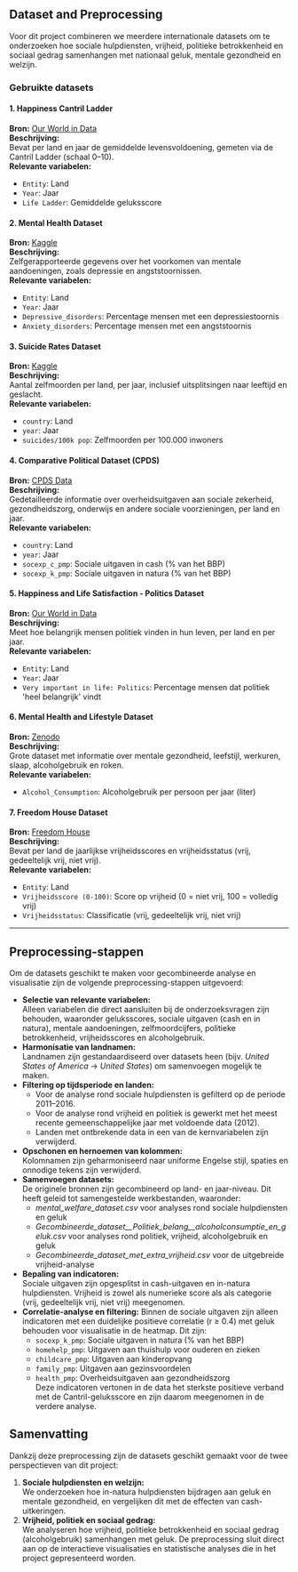 ## Dataset and Preprocessing
Voor dit project combineren we meerdere internationale datasets om te onderzoeken hoe sociale hulpdiensten, vrijheid, politieke betrokkenheid en sociaal gedrag samenhangen met nationaal geluk, mentale gezondheid en welzijn.

### Gebruikte datasets
#### 1. Happiness Cantril Ladder  
**Bron:** [Our World in Data](https://ourworldindata.org/grapher/happiness-cantril-ladder)  
**Beschrijving:**  
Bevat per land en jaar de gemiddelde levensvoldoening, gemeten via de Cantril Ladder (schaal 0–10).  
**Relevante variabelen:**  
- `Entity`: Land  
- `Year`: Jaar  
- `Life Ladder`: Gemiddelde geluksscore  

#### 2. Mental Health Dataset  
**Bron:** [Kaggle](https://www.kaggle.com/datasets/imtkaggleteam/mental-health)  
**Beschrijving:**  
Zelfgerapporteerde gegevens over het voorkomen van mentale aandoeningen, zoals depressie en angststoornissen.  
**Relevante variabelen:**  
- `Entity`: Land  
- `Year`: Jaar  
- `Depressive_disorders`: Percentage mensen met een depressiestoornis  
- `Anxiety_disorders`: Percentage mensen met een angststoornis  

#### 3. Suicide Rates Dataset  
**Bron:** [Kaggle](https://www.kaggle.com/code/lmorgan95/r-suicide-rates-in-depth-stats-insights/input)  
**Beschrijving:**  
Aantal zelfmoorden per land, per jaar, inclusief uitsplitsingen naar leeftijd en geslacht.  
**Relevante variabelen:**  
- `country`: Land  
- `year`: Jaar  
- `suicides/100k pop`: Zelfmoorden per 100.000 inwoners  

#### 4. Comparative Political Dataset (CPDS)  
**Bron:** [CPDS Data](https://cpds-data.org/data/)  
**Beschrijving:**  
Gedetailleerde informatie over overheidsuitgaven aan sociale zekerheid, gezondheidszorg, onderwijs en andere sociale voorzieningen, per land en jaar.  
**Relevante variabelen:**  
- `country`: Land  
- `year`: Jaar  
- `socexp_c_pmp`: Sociale uitgaven in cash (% van het BBP)  
- `socexp_k_pmp`: Sociale uitgaven in natura (% van het BBP)  

#### 5. Happiness and Life Satisfaction - Politics Dataset  
**Bron:** [Our World in Data](https://ourworldindata.org/happiness-and-life-satisfaction)  
**Beschrijving:**  
Meet hoe belangrijk mensen politiek vinden in hun leven, per land en per jaar.  
**Relevante variabelen:**  
- `Entity`: Land  
- `Year`: Jaar  
- `Very important in life: Politics`: Percentage mensen dat politiek 'heel belangrijk' vindt  

#### 6. Mental Health and Lifestyle Dataset  
**Bron:** [Zenodo](https://zenodo.org/records/14838680)  
**Beschrijving:**  
Grote dataset met informatie over mentale gezondheid, leefstijl, werkuren, slaap, alcoholgebruik en roken.  
**Relevante variabelen:**  
- `Alcohol_Consumption`: Alcoholgebruik per persoon per jaar (liter)  

#### 7. Freedom House Dataset  
**Bron:** [Freedom House](https://freedomhouse.org/report/freedom-world)  
**Beschrijving:**  
Bevat per land de jaarlijkse vrijheidsscores en vrijheidsstatus (vrij, gedeeltelijk vrij, niet vrij).  
**Relevante variabelen:**  
- `Entity`: Land  
- `Vrijheidsscore (0-100)`: Score op vrijheid (0 = niet vrij, 100 = volledig vrij)  
- `Vrijheidsstatus`: Classificatie (vrij, gedeeltelijk vrij, niet vrij)  

---

## Preprocessing-stappen
Om de datasets geschikt te maken voor gecombineerde analyse en visualisatie zijn de volgende preprocessing-stappen uitgevoerd:

- **Selectie van relevante variabelen:**  
  Alleen variabelen die direct aansluiten bij de onderzoeksvragen zijn behouden, waaronder geluksscores, sociale uitgaven (cash en in natura), mentale aandoeningen, zelfmoordcijfers, politieke betrokkenheid, vrijheidsscores en alcoholgebruik.
- **Harmonisatie van landnamen:**  
  Landnamen zijn gestandaardiseerd over datasets heen (bijv. *United States of America* → *United States*) om samenvoegen mogelijk te maken.
- **Filtering op tijdsperiode en landen:**  
  - Voor de analyse rond sociale hulpdiensten is gefilterd op de periode 2011–2016.  
  - Voor de analyse rond vrijheid en politiek is gewerkt met het meest recente gemeenschappelijke jaar met voldoende data (2012).  
  - Landen met ontbrekende data in een van de kernvariabelen zijn verwijderd.
- **Opschonen en hernoemen van kolommen:**  
  Kolomnamen zijn geharmoniseerd naar uniforme Engelse stijl, spaties en onnodige tekens zijn verwijderd.
- **Samenvoegen datasets:**  
  De originele bronnen zijn gecombineerd op land- en jaar-niveau. Dit heeft geleid tot samengestelde werkbestanden, waaronder:  
  - *mental_welfare_dataset.csv* voor analyses rond sociale hulpdiensten en geluk  
  - *Gecombineerde_dataset__Politiek_belang__alcoholconsumptie_en_geluk.csv* voor analyses rond politiek, vrijheid, alcoholgebruik en geluk  
  - *Gecombineerde_dataset_met_extra_vrijheid.csv* voor de uitgebreide vrijheid-analyse  
- **Bepaling van indicatoren:**  
  Sociale uitgaven zijn opgesplitst in cash-uitgaven en in-natura hulpdiensten. Vrijheid is zowel als numerieke score als als categorie (vrij, gedeeltelijk vrij, niet vrij) meegenomen.
- **Correlatie-analyse en filtering:** 
  Binnen de sociale uitgaven zijn alleen indicatoren met een duidelijke positieve correlatie (r ≥ 0.4) met geluk behouden voor visualisatie in de heatmap. Dit zijn:
    - `socexp_k_pmp`: Sociale uitgaven in natura (% van het BBP)  
    - `homehelp_pmp`: Uitgaven aan thuishulp voor ouderen en zieken  
    - `childcare_pmp`: Uitgaven aan kinderopvang  
    - `family_pmp`: Uitgaven aan gezinsvoordelen  
    - `health_pmp`: Overheidsuitgaven aan gezondheidszorg  
    Deze indicatoren vertonen in de data het sterkste positieve verband met de Cantril-geluksscore en zijn daarom meegenomen in de verdere analyse.

## Samenvatting
Dankzij deze preprocessing zijn de datasets geschikt gemaakt voor de twee perspectieven van dit project:
1. **Sociale hulpdiensten en welzijn:**  
   We onderzoeken hoe in-natura hulpdiensten bijdragen aan geluk en mentale gezondheid, en vergelijken dit met de effecten van cash-uitkeringen.
2. **Vrijheid, politiek en sociaal gedrag:**  
   We analyseren hoe vrijheid, politieke betrokkenheid en sociaal gedrag (alcoholgebruik) samenhangen met geluk.
De preprocessing sluit direct aan op de interactieve visualisaties en statistische analyses die in het project gepresenteerd worden.
